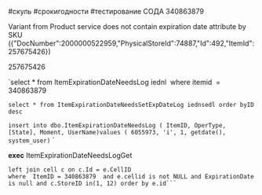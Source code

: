 

#cкуль #срокигодности #тестирование 
СОДА 340863879



Variant from Product service does not contain expiration date attribute by SKU ({"DocNumber":2000000522959,"PhysicalStoreId":74887,"Id":492,"ItemId":257675426})

257675426



`select * from ItemExpirationDateNeedsLog iednl  where itemid  = 340863879

`select * from ItemExpirationDateNeedsSetExpDateLog iednsedl order byID desc`

`insert into dbo.ItemExpirationDateNeedsLog ( ItemID, OperType, [State], Moment, UserName)values ( 6055973, 'i', 1, getdate(),  system_user)`
`
  

**exec** ItemExpirationDateNeedsLogGet
``` select * from Exemplar e
left join cell c on c.Id = e.CellID 
where  ItemID = 340863879  and e.cellid is not NULL and ExpirationDate is null and c.StoreID in(1, 12) order by e.id```


